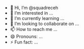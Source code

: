 - 👋 Hi, I’m @squadreceh
- 👀 I’m interested in ...
- 🌱 I’m currently learning ...
- 💞️ I’m looking to collaborate on ...
- 📫 How to reach me ...
- 😄 Pronouns: ...
- ⚡ Fun fact: ...

<!---
squadreceh/squadreceh is a ✨ special ✨ repository because its `README.md` (this file) appears on your GitHub profile.
You can click the Preview link to take a look at your changes.
--->
